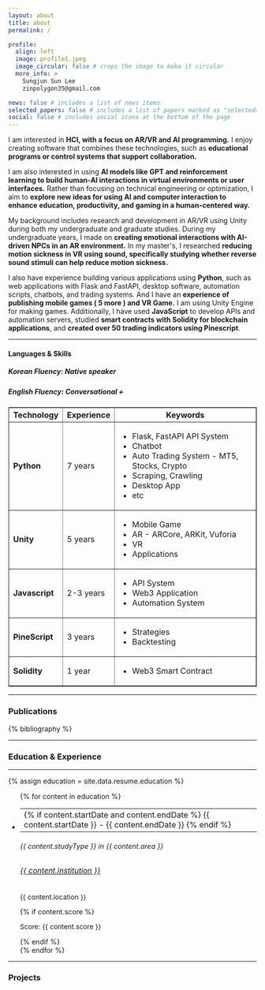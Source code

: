 ```yaml
---
layout: about
title: about
permalink: /

profile:
  align: left
  image: profile1.jpeg
  image_circular: false # crops the image to make it circular
  more_info: >
    Sungjun Sun Lee
    zinpolygon35@gmail.com

news: false # includes a list of news items
selected_papers: false # includes a list of papers marked as "selected={true}"
social: false # includes social icons at the bottom of the page
---
```


I am interested in <b>HCI, with a focus on AR/VR and AI programming.</b> I enjoy creating software that combines these technologies, such as <b>educational programs or control systems that support collaboration.</b>

I am also interested in using <b>AI models like GPT and reinforcement learning to build human-AI interactions in virtual environments or user interfaces.</b> Rather than focusing on technical engineering or optimization, I aim to <b>explore new ideas for using AI and computer interaction to enhance education, productivity, and gaming in a human-centered way.</b>

My background includes research and development in AR/VR using Unity during both my undergraduate and graduate studies. During my undergraduate years, I made on <b>creating emotional interactions with AI-driven NPCs in an AR environment.</b> In my master's, I researched <b>reducing motion sickness in VR using sound, specifically studying whether reverse sound stimuli can help reduce motion sickness.</b>

I also have experience building various applications using <b>Python</b>, such as web applications with Flask and FastAPI, desktop software, automation scripts, chatbots, and trading systems. And I have an <b>experience of publishing mobile games ( 5 more ) and VR Game.</b> I am using Unity Engine for making games. Additionally, I have used <b>JavaScript</b> to develop APIs and automation servers, studied <b>smart contracts with Solidity for blockchain applications</b>, and <b>created over 50 trading indicators using Pinescript</b>.

<div class="clearfix"></div>

---

#### Languages & Skills

<b><h5>Korean Fluency: Native speaker<h5></b>

<b><h5>English Fluency: Conversational +</h5></b>

<table border="1" cellpadding="10" cellspacing="0">
  <thead>
    <tr>
      <th>Technology</th>
      <th>Experience</th>
      <th>Keywords</th>
    </tr>
  </thead>
  <tbody>
    <tr>
      <td><strong>Python</strong></td>
      <td>7 years</td>
      <td>
        <ul>
          <li>Flask, FastAPI API System</li>
          <li>Chatbot</li>
          <li>Auto Trading System - MT5, Stocks, Crypto</li>
          <li>Scraping, Crawling</li>
          <li>Desktop App</li>
          <li>etc</li>
        </ul>
      </td>
    </tr>
    <tr>
      <td><strong>Unity</strong></td>
      <td>5 years</td>
      <td>
        <ul>
          <li>Mobile Game</li>
          <li>AR - ARCore, ARKit, Vuforia</li>
          <li>VR</li>
          <li>Applications</li>
        </ul>
      </td>
    </tr>
    <tr>
      <td><strong>Javascript</strong></td>
      <td>2-3 years</td>
      <td>
        <ul>
          <li>API System</li>
          <li>Web3 Application</li>
          <li>Automation System</li>
        </ul>
      </td>
    </tr>
    <tr>
      <td><strong>PineScript</strong></td>
      <td>3 years</td>
      <td>
        <ul>
          <li>Strategies</li>
          <li>Backtesting</li>
        </ul>
      </td>
    </tr>
    <tr>
      <td><strong>Solidity</strong></td>
      <td>1 year</td>
      <td>
        <ul>
          <li>Web3 Smart Contract</li>
        </ul>
      </td>
    </tr>
  </tbody>
</table>

---

### Publications

<div class="publications">

{% bibliography %}

</div>

<div class="clearfix"></div>

---

### Education & Experience

---

<div class="education"></div>

<div class="education-section">
  {% assign education = site.data.resume.education %}
  <ul class="card-text font-weight-light list-group list-group-flush">
    {% for content in education %}
      <li class="list-group-item">
        <div class="row">
          <div class="col-xs-2 col-sm-2 col-md-2 text-center date-column">
            <table class="table-cv">
              <tbody>
                <tr>
                  <td>
                    {% if content.startDate and content.endDate %}
                      <span class="badge font-weight-bold danger-color-dark text-uppercase align-middle" style="min-width: 75px">
                        {{ content.startDate }} - {{ content.endDate }}
                      </span>
                    {% endif %}
                  </td>
                </tr>
              </tbody>
            </table>
          </div>
          <div class="col-xs-10 col-sm-10 col-md-10 mt-2 mt-md-0">
            <h6 class="title font-weight-bold ml-1 ml-md-4">{{ content.studyType }} in {{ content.area }}</h6>
            <h6 class="ml-1 ml-md-4" style="font-size: 0.95rem">
              <a href="{{ content.url }}" target="_blank">{{ content.institution }}</a>
            </h6>
            <p class="ml-1 ml-md-4" style="font-size: 0.85rem">{{ content.location }}</p>
            {% if content.score %}
              <p class="ml-1 ml-md-4" style="font-size: 0.85rem">Score: {{ content.score }}</p>
            {% endif %}
          </div>
        </div>
      </li>
    {% endfor %}
  </ul>
</div>

<div class="clearfix"></div>

---

### Projects
